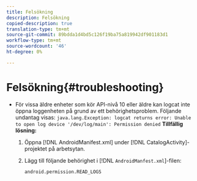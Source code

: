```yaml
---
title: Felsökning
description: Felsökning
copied-description: true
translation-type: tm+mt
source-git-commit: 89bdda1d4bd5c126f19ba75a819942df901183d1
workflow-type: tm+mt
source-wordcount: '46'
ht-degree: 0%

---
```



# Felsökning{#troubleshooting}

* För vissa äldre enheter som kör API-nivå 10 eller äldre kan logcat inte öppna loggenheten på grund av ett behörighetsproblem. Följande undantag visas: `java.lang.Exception: logcat returns error: Unable to open log device '/dev/log/main': Permission denied` **Tillfällig lösning:**

   1. Öppna [!DNL AndroidManifest.xml] under [!DNL CatalogActivity]-projektet på arbetsytan.

   1. Lägg till följande behörighet i [!DNL `AndroidManfest.xml`]-filen:

      ```
      android.permission.READ_LOGS
      ```
